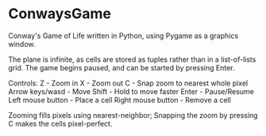 # ConwaysGame
Conway's Game of Life written in Python, using Pygame as a graphics window.

The plane is infinite, as cells are stored as tuples rather than in a list-of-lists grid.
The game begins paused, and can be started by pressing Enter.

Controls:
  Z - Zoom in
  X - Zoom out
  C - Snap zoom to nearest whole pixel
  Arrow keys/wasd - Move
  Shift - Hold to move faster
  Enter - Pause/Resume
  Left mouse button - Place a cell
  Right mouse button - Remove a cell
  
Zooming fills pixels using nearest-neighbor; Snapping the zoom by pressing C makes the cells pixel-perfect.
